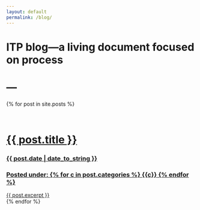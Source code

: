 ```yaml
---
layout: default
permalink: /blog/
---
```

<div class="blog-container">
  <div class="blog-title"> 
    <h1> ITP blog&mdash;a living document focused on process</h1> 
    <h1>&mdash;</h1>
  </div>

  {% for post in site.posts %}  
    <div class="blog-post-listing-container">      
      <a href="{{ post.url }}">
        <h1> 
          {{ post.title }}
        </h1>
        <div class="blog-post-listing-date">
            <h3>{{ post.date | date_to_string }}</h3>
        </div>
        <div class="blog-post-listing-categories">
          <h3>
            Posted under: 
            {% for c in post.categories %}
              <span class="blog-post-listing-category">{{c}}</span>
            {% endfor %}
          </h3>
        </div>
        <div class="blog-post-listing-excerpt">
          {{ post.excerpt }}
        </div>
      </a>
    </div>
  {% endfor %}
</div>